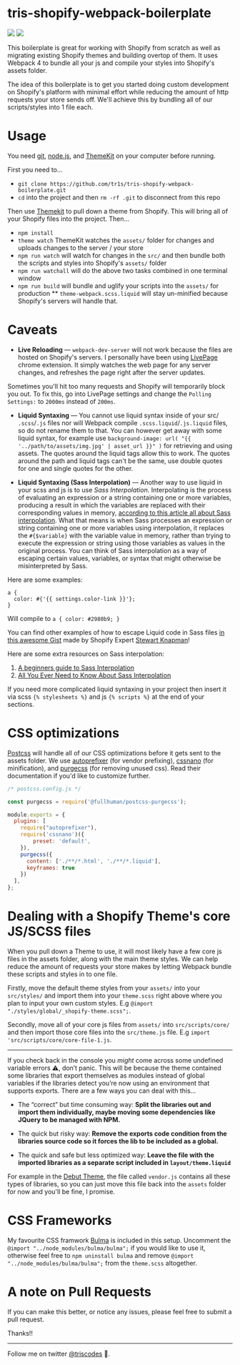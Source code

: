 # tris-shopify-webpack-boilerplate

[![](https://img.shields.io/david/tr1s/tris-shopify-webpack-boilerplate.svg)](https://github.com/tr1s/tris-shopify-webpack-boilerplate)
[![](https://img.shields.io/david/dev/tr1s/tris-shopify-webpack-boilerplate.svg)](https://github.com/tr1s/tris-shopify-webpack-boilerplate)

This boilerplate is great for working with Shopify from scratch as well as migrating existing Shopify themes and building overtop of them. It uses Webpack 4 to bundle all your js and compile your styles into Shopify's assets folder.

The idea of this boilerplate is to get you started doing custom development on Shopify's platform with minimal effort while reducing the amount of http requests your store sends off. We'll achieve this by bundling all of our scripts/styles into 1 file each.

# Usage

You need [git](https://git-scm.com/), [node.js](https://nodejs.org/), and [ThemeKit](https://shopify.github.io/themekit/) on your computer before running.

First you need to...

* `git clone https://github.com/tr1s/tris-shopify-webpack-boilerplate.git`
* `cd` into the project and then `rm -rf .git` to disconnect from this repo

Then use [Themekit](https://shopify.github.io/themekit/) to pull down a theme from Shopify. This will bring all of your Shopify files into the project. Then...

* `npm install`
* `theme watch` ThemeKit watches the `assets/` folder for changes and uploads changes to the server / your store
* `npm run watch` will watch for changes in the `src/` and then bundle both the scripts and styles into Shopify's `assets/` folder
* `npm run watchall` will do the above two tasks combined in one terminal window
* `npm run build` will bundle and uglify your scripts into the `assets/` for production ** `theme-webpack.scss.liquid` will stay un-minified because Shopify's servers will handle that.

# Caveats

* **Live Reloading** — `webpack-dev-server` will not work because the files are hosted on Shopify's servers. I personally have been using [LivePage](https://livepage.mikerogers.io/) chrome extension. It simply watches the web page for any server changes, and refreshes the page right after the server updates.

Sometimes you'll hit too many requests and Shopify will temporarily block you out. To fix this, go into LivePage settings and change the `Polling Settings:` to `2000ms` instead of `200ms`.

* **Liquid Syntaxing** — You cannot use liquid syntax inside of your src/ `.scss`/`.js` files nor will Webpack compile `.scss.liquid`/`.js.liquid` files, so do not rename them to that. You can however get away with some liquid syntax, for example use `background-image: url( "{{ '../path/to/assets/img.jpg' | asset_url }}" )` for retrieving and using assets. The quotes around the liquid tags allow this to work. The quotes around the path and liquid tags can't be the same, use double quotes for one and single quotes for the other.

* **Liquid Syntaxing (Sass Interpolation)** — Another way to use liquid in your scss and js is to use _Sass Interpolation_. Interpolating is the process of evaluating an expression or a string containing one or more variables, producing a result in which the variables are replaced with their corresponding values in memory, [according to this article all about Sass interpolation](https://webdesign.tutsplus.com/tutorials/all-you-ever-need-to-know-about-sass-interpolation--cms-21375). What that means is when Sass processes an expression or string containing one or more variables using interpolation, it replaces the `#{$variable}` with the variable value in memory, rather than trying to execute the expression or string using those variables as values in the original process. You can think of Sass interpolation as a way of escaping certain values, variables, or syntax that might otherwise be misinterpreted by Sass.

Here are some examples:

```
a {
  color: #{'{{ settings.color-link }}'};
}
```

Will compile to `a { color: #2980b9; }`

You can find other examples of how to escape Liquid code in Sass files [in this awesome Gist](https://gist.github.com/shopifypartners/d66e0725687a195a2d49974b535f8025) made by Shopify Expert [Stewart Knapman](https://twitter.com/stewartknapman)!

Here are some extra resources on Sass interpolation:

1. [A beginners guide to Sass Interpolation](https://www.shopify.ca/partners/blog/a-beginners-guide-to-sass-with-shopify-part-3)
2. [All You Ever Need to Know About Sass Interpolation](https://webdesign.tutsplus.com/tutorials/all-you-ever-need-to-know-about-sass-interpolation--cms-21375)

If you need more complicated liquid syntaxing in your project then insert it via scss `{% stylesheets %}` and js `{% scripts %}` at the end of your sections.

# CSS optimizations

[Postcss]() will handle all of our CSS optimizations before it gets sent to the assets folder. We use [autoprefixer](https://github.com/postcss/autoprefixer) (for vendor prefixing), [cssnano](https://github.com/cssnano/cssnano) (for minification), and [purgecss](https://www.purgecss.com/) (for removing unused css). Read their documentation if you'd like to customize further.

```js
/* postcss.config.js */

const purgecss = require('@fullhuman/postcss-purgecss');

module.exports = {
  plugins: [
    require("autoprefixer"),
    require('cssnano')({
        preset: 'default',
    }),
    purgecss({
      content: ['./**/*.html', './**/*.liquid'],
      keyframes: true
    })
  ],
};
```

# Dealing with a Shopify Theme's core JS/SCSS files

When you pull down a Theme to use, it will most likely have a few core js files in the assets folder, along with the main theme styles. We can help reduce the amount of requests your store makes by letting Webpack bundle these scripts and styles in to one file.

Firstly, move the default theme styles from your `assets/` into your `src/styles/` and import them into your `theme.scss` right above where you plan to input your own custom styles. E.g `@import "./styles/global/_shopify-theme.scss";`.

Secondly, move all of your core js files from `assets/` into `src/scripts/core/` and then import those core files into the `src/theme.js` file. E.g `import 'src/scripts/core/core-file-1.js`.

---------------------------

If you check back in the console you *might* come across some undefined variable errors ⚠️, don’t panic. This will be because the theme contained some libraries that export themselves as modules instead of global variables if the libraries detect you’re now using an environment that supports exports. There are a few ways you can deal with this...

* The “correct” but time consuming way: **Split the libraries out and import them individually, maybe moving some dependencies like JQuery to be managed with NPM.**

* The quick but risky way: **Remove the exports code condition from the libraries source code so it forces the lib to be included as a global.**

* The quick and safe but less optimized way: **Leave the file with the imported libraries as a separate script included in `layout/theme.liquid`**

For example in the [Debut Theme](https://themes.shopify.com/themes/debut/styles/default), the file called `vendor.js` contains all these types of libraries, so you can just move this file back into the `assets` folder for now and you'll be fine, I promise.

# CSS Frameworks

My favourite CSS framwork [Bulma](https://bulma.io/) is included in this setup. Uncomment the `@import "../node_modules/bulma/bulma";` if you would like to use it, otherwise feel free to `npm uninstall bulma` and remove `@import "../node_modules/bulma/bulma";` from the `theme.scss` altogether.

# A note on Pull Requests

If you can make this better, or notice any issues, please feel free to submit a pull request.

Thanks!!

___

Follow me on twitter [@triscodes](https://twitter.com/triscodes) 💎.